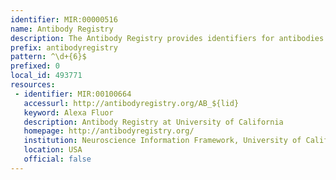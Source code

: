 ```yaml
---
identifier: MIR:00000516
name: Antibody Registry
description: The Antibody Registry provides identifiers for antibodies used in publications. It lists commercial antibodies from numerous vendors, each assigned with a unique identifier. Unlisted antibodies can be submitted by providing the catalog number and vendor information.
prefix: antibodyregistry
pattern: ^\d+{6}$
prefixed: 0
local_id: 493771
resources:
 - identifier: MIR:00100664
   accessurl: http://antibodyregistry.org/AB_${lid}
   keyword: Alexa Fluor
   description: Antibody Registry at University of California
   homepage: http://antibodyregistry.org/
   institution: Neuroscience Information Framework, University of California, San Diego,  California
   location: USA
   official: false
---
```

